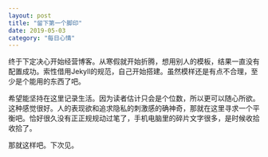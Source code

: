 ```yaml
---
layout: post
title: "留下第一个脚印"
date: 2019-05-03
category: "每日心情"
---
```


终于下定决心开始经营博客。从寒假就开始折腾，想用别人的模板，结果一直没有配置成功。索性借用Jekyll的规范，自己开始搭建。虽然模样还是有点不合理，至少是个能用的东西了吧。
<!-- more -->

希望能坚持在这里记录生活。因为读者估计只会是个位数，所以更可以随心所欲。这种感觉很好。人的表现欲和追求隐私的刺激感的确神奇，那就在这里寻求一个平衡吧。恰好很久没有正正规规动过笔了，手机电脑里的碎片文字很多，是时候收拾收拾了。

那就这样吧。下次见。

